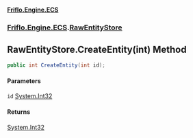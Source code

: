 #### [Friflo.Engine.ECS](index.md#'index')
### [Friflo.Engine.ECS](Friflo.Engine.ECS.md#'Friflo.Engine.ECS').[RawEntityStore](RawEntityStore.md#'Friflo.Engine.ECS.RawEntityStore')

## RawEntityStore.CreateEntity(int) Method

```csharp
public int CreateEntity(int id);
```
#### Parameters

<a name='Friflo.Engine.ECS.RawEntityStore.CreateEntity(int).id'></a>

`id` [System.Int32](https://docs.microsoft.com/en-us/dotnet/api/System.Int32#'System.Int32')

#### Returns
[System.Int32](https://docs.microsoft.com/en-us/dotnet/api/System.Int32#'System.Int32')